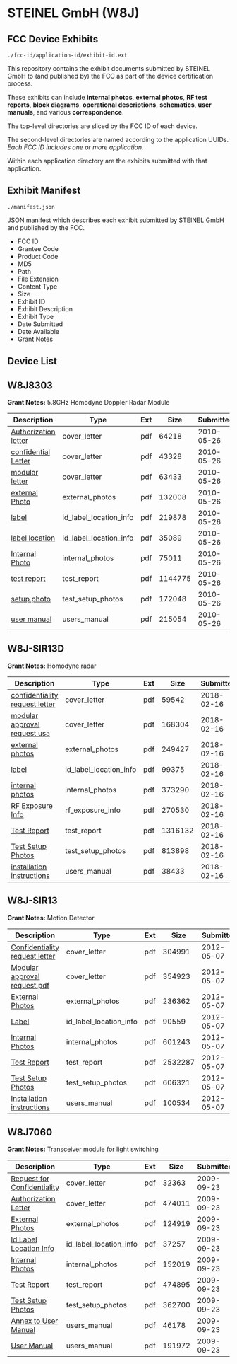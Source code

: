 # STEINEL GmbH (W8J)
## FCC Device Exhibits

```
./fcc-id/application-id/exhibit-id.ext
```

This repository contains the exhibit documents submitted by STEINEL GmbH to (and published by) the FCC as part of the device certification process.

These exhibits can include **internal photos**, **external photos**, **RF test reports**, **block diagrams**, **operational descriptions**, **schematics**, **user manuals**, and various **correspondence**.

The top-level directories are sliced by the FCC ID of each device.

The second-level directories are named according to the application UUIDs. *Each FCC ID includes one or more application.*

Within each application directory are the exhibits submitted with that application. 

## Exhibit Manifest

```
./manifest.json
```

JSON manifest which describes each exhibit submitted by STEINEL GmbH and published by the FCC.

- FCC ID
- Grantee Code
- Product Code
- MD5
- Path
- File Extension
- Content Type
- Size
- Exhibit ID
- Exhibit Description
- Exhibit Type
- Date Submitted
- Date Available
- Grant Notes

## Device List
## W8J8303
**Grant Notes:** 5.8GHz Homodyne Doppler Radar Module

| Description | Type | Ext | Size | Submitted | Available |
| ----------- | ---- | --- | ---- | --------- | --------- |
| [Authorization letter](W8J8303/7efa460ada8c5c0c8f2da4cde59a041e/1286956.pdf) | cover_letter | pdf | 64218 | 2010-05-26 | 2010-05-26 |
| [confidential Letter](W8J8303/7efa460ada8c5c0c8f2da4cde59a041e/1286957.pdf) | cover_letter | pdf | 43328 | 2010-05-26 | 2010-05-26 |
| [modular letter](W8J8303/7efa460ada8c5c0c8f2da4cde59a041e/1286958.pdf) | cover_letter | pdf | 63433 | 2010-05-26 | 2010-05-26 |
| [external Photo](W8J8303/7efa460ada8c5c0c8f2da4cde59a041e/1286962.pdf) | external_photos | pdf | 132008 | 2010-05-26 | 2010-05-26 |
| [label](W8J8303/7efa460ada8c5c0c8f2da4cde59a041e/1286963.pdf) | id_label_location_info | pdf | 219878 | 2010-05-26 | 2010-05-26 |
| [label location](W8J8303/7efa460ada8c5c0c8f2da4cde59a041e/1286964.pdf) | id_label_location_info | pdf | 35089 | 2010-05-26 | 2010-05-26 |
| [Internal Photo](W8J8303/7efa460ada8c5c0c8f2da4cde59a041e/1286965.pdf) | internal_photos | pdf | 75011 | 2010-05-26 | 2010-05-26 |
| [test report](W8J8303/7efa460ada8c5c0c8f2da4cde59a041e/1286966.pdf) | test_report | pdf | 1144775 | 2010-05-26 | 2010-05-26 |
| [setup photo](W8J8303/7efa460ada8c5c0c8f2da4cde59a041e/1286967.pdf) | test_setup_photos | pdf | 172048 | 2010-05-26 | 2010-05-26 |
| [user manual](W8J8303/7efa460ada8c5c0c8f2da4cde59a041e/1286968.pdf) | users_manual | pdf | 215054 | 2010-05-26 | 2010-05-26 |
## W8J-SIR13D
**Grant Notes:** Homodyne radar

| Description | Type | Ext | Size | Submitted | Available |
| ----------- | ---- | --- | ---- | --------- | --------- |
| [confidentiality request letter](W8J-SIR13D/b9c84f42738002a1df553cc6a4dfe978/3755157.pdf) | cover_letter | pdf | 59542 | 2018-02-16 | 2018-02-16 |
| [modular approval request usa](W8J-SIR13D/b9c84f42738002a1df553cc6a4dfe978/3755162.pdf) | cover_letter | pdf | 168304 | 2018-02-16 | 2018-02-16 |
| [external photos](W8J-SIR13D/b9c84f42738002a1df553cc6a4dfe978/3755153.pdf) | external_photos | pdf | 249427 | 2018-02-16 | 2018-02-16 |
| [label](W8J-SIR13D/b9c84f42738002a1df553cc6a4dfe978/3755159.pdf) | id_label_location_info | pdf | 99375 | 2018-02-16 | 2018-02-16 |
| [internal photos](W8J-SIR13D/b9c84f42738002a1df553cc6a4dfe978/3755154.pdf) | internal_photos | pdf | 373290 | 2018-02-16 | 2018-02-16 |
| [RF Exposure Info](W8J-SIR13D/b9c84f42738002a1df553cc6a4dfe978/3755164.pdf) | rf_exposure_info | pdf | 270530 | 2018-02-16 | 2018-02-16 |
| [Test Report](W8J-SIR13D/b9c84f42738002a1df553cc6a4dfe978/3755165.pdf) | test_report | pdf | 1316132 | 2018-02-16 | 2018-02-16 |
| [Test Setup Photos](W8J-SIR13D/b9c84f42738002a1df553cc6a4dfe978/3755163.pdf) | test_setup_photos | pdf | 813898 | 2018-02-16 | 2018-02-16 |
| [installation instructions](W8J-SIR13D/b9c84f42738002a1df553cc6a4dfe978/3755158.pdf) | users_manual | pdf | 38433 | 2018-02-16 | 2018-02-16 |
## W8J-SIR13
**Grant Notes:** Motion Detector

| Description | Type | Ext | Size | Submitted | Available |
| ----------- | ---- | --- | ---- | --------- | --------- |
| [Confidentiality request letter](W8J-SIR13/f41dd43895cbc85f21a994a24484492f/1691107.pdf) | cover_letter | pdf | 304991 | 2012-05-07 | 2012-05-07 |
| [Modular approval request.pdf](W8J-SIR13/f41dd43895cbc85f21a994a24484492f/1691112.pdf) | cover_letter | pdf | 354923 | 2012-05-07 | 2012-05-07 |
| [External Photos](W8J-SIR13/f41dd43895cbc85f21a994a24484492f/1691108.pdf) | external_photos | pdf | 236362 | 2012-05-07 | 2012-05-07 |
| [Label](W8J-SIR13/f41dd43895cbc85f21a994a24484492f/1691111.pdf) | id_label_location_info | pdf | 90559 | 2012-05-07 | 2012-05-07 |
| [Internal Photos](W8J-SIR13/f41dd43895cbc85f21a994a24484492f/1691110.pdf) | internal_photos | pdf | 601243 | 2012-05-07 | 2012-05-07 |
| [Test Report](W8J-SIR13/f41dd43895cbc85f21a994a24484492f/1691115.pdf) | test_report | pdf | 2532287 | 2012-05-07 | 2012-05-07 |
| [Test Setup Photos](W8J-SIR13/f41dd43895cbc85f21a994a24484492f/1691116.pdf) | test_setup_photos | pdf | 606321 | 2012-05-07 | 2012-05-07 |
| [Installation instructions](W8J-SIR13/f41dd43895cbc85f21a994a24484492f/1691109.pdf) | users_manual | pdf | 100534 | 2012-05-07 | 2012-05-07 |
## W8J7060
**Grant Notes:** Transceiver module for light switching

| Description | Type | Ext | Size | Submitted | Available |
| ----------- | ---- | --- | ---- | --------- | --------- |
| [Request for Confidentiality](W8J7060/39216c30f301dde7b202baef8656683f/1173717.pdf) | cover_letter | pdf | 32363 | 2009-09-23 | 2009-09-23 |
| [Authorization Letter](W8J7060/39216c30f301dde7b202baef8656683f/1173721.pdf) | cover_letter | pdf | 474011 | 2009-09-23 | 2009-09-23 |
| [External Photos](W8J7060/39216c30f301dde7b202baef8656683f/1173718.pdf) | external_photos | pdf | 124919 | 2009-09-23 | 2009-09-23 |
| [Id Label Location Info](W8J7060/39216c30f301dde7b202baef8656683f/1173720.pdf) | id_label_location_info | pdf | 37257 | 2009-09-23 | 2009-09-23 |
| [Internal Photos](W8J7060/39216c30f301dde7b202baef8656683f/1173739.pdf) | internal_photos | pdf | 152019 | 2009-09-23 | 2009-09-23 |
| [Test Report](W8J7060/39216c30f301dde7b202baef8656683f/1173722.pdf) | test_report | pdf | 474895 | 2009-09-23 | 2009-09-23 |
| [Test Setup Photos](W8J7060/39216c30f301dde7b202baef8656683f/1173723.pdf) | test_setup_photos | pdf | 362700 | 2009-09-23 | 2009-09-23 |
| [Annex to User Manual](W8J7060/39216c30f301dde7b202baef8656683f/1173719.pdf) | users_manual | pdf | 46178 | 2009-09-23 | 2009-09-23 |
| [User Manual](W8J7060/39216c30f301dde7b202baef8656683f/1173724.pdf) | users_manual | pdf | 191972 | 2009-09-23 | 2009-09-23 |
